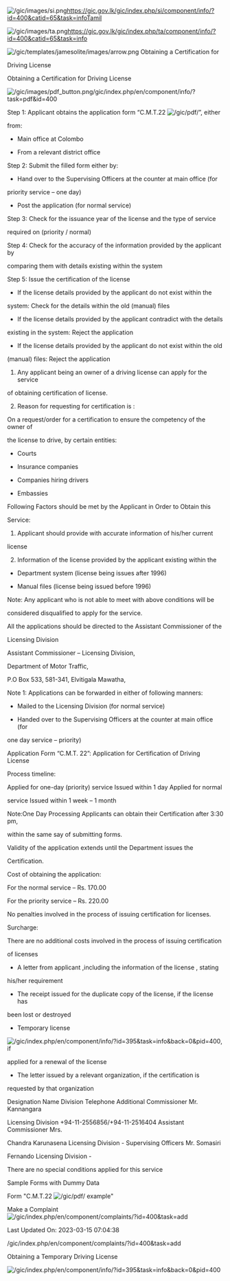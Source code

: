 <!-- Source: https://gic.gov.lk/gic/index.php/en/component/info/?id=400&catid=65&task=info -->

![/gic/images/si.png](/gic/images/si.png)https://gic.gov.lk/gic/index.php/si/component/info/?id=400&catid=65&task=infoTamil

![/gic/images/ta.png](/gic/images/ta.png)https://gic.gov.lk/gic/index.php/ta/component/info/?id=400&catid=65&task=info

![/gic/templates/jamesolite/images/arrow.png](/gic/templates/jamesolite/images/arrow.png) Obtaining a Certification for

Driving License

Obtaining a Certification for Driving License

![/gic/images/pdf_button.png](/gic/images/pdf_button.png)/gic/index.php/en/component/info/?task=pdf&id=400

Step 1: Applicant obtains the application form “C.M.T.22 ![/gic/pdf/](/gic/pdf/)”, either

from:

 * Main office at Colombo

 * From a relevant district office

Step 2: Submit the filled form either by:

 * Hand over to the Supervising Officers at the counter at main office (for

 priority service – one day)

 * Post the application (for normal service)

Step 3: Check for the issuance year of the license and the type of service

required on (priority / normal)

Step 4: Check for the accuracy of the information provided by the applicant by

comparing them with details existing within the system

Step 5: Issue the certification of the license

 * If the license details provided by the applicant do not exist within the

 system: Check for the details within the old (manual) files

 * If the license details provided by the applicant contradict with the details

 existing in the system: Reject the application

 * If the license details provided by the applicant do not exist within the old

 (manual) files: Reject the application

1. Any applicant being an owner of a driving license can apply for the service

of obtaining certification of license.

2. Reason for requesting for certification is :

On a request/order for a certification to ensure the competency of the owner of

the license to drive, by certain entities:

 * Courts

 * Insurance companies

 * Companies hiring drivers

 * Embassies

Following Factors should be met by the Applicant in Order to Obtain this

Service:

 1. Applicant should provide with accurate information of his/her current

 license

 2. Information of the license provided by the applicant existing within the

 * Department system (license being issues after 1996)

 * Manual files (license being issued before 1996)

Note: Any applicant who is not able to meet with above conditions will be

considered disqualified to apply for the service.

All the applications should be directed to the Assistant Commissioner of the

Licensing Division

Assistant Commissioner – Licensing Division,

Department of Motor Traffic,

P.O Box 533, 581-341, Elvitigala Mawatha,

Note 1: Applications can be forwarded in either of following manners:

 * Mailed to the Licensing Division (for normal service)

 * Handed over to the Supervising Officers at the counter at main office (for

 one day service – priority)

Application Form “C.M.T. 22”: Application for Certification of Driving License

Process timeline:

Applied for one-day (priority) service Issued within 1 day Applied for normal

service Issued within 1 week – 1 month

Note:One Day Processing Applicants can obtain their Certification after 3:30 pm,

within the same say of submitting forms.

Validity of the application extends until the Department issues the

Certification.

Cost of obtaining the application:

For the normal service – Rs. 170.00

For the priority service – Rs. 220.00

No penalties involved in the process of issuing certification for licenses.

Surcharge:

There are no additional costs involved in the process of issuing certification

of licenses

 * A letter from applicant ,including the information of the license , stating

 his/her requirement

 * The receipt issued for the duplicate copy of the license, if the license has

 been lost or destroyed

 * Temporary license

 ![/gic/index.php/en/component/info/?id=395&task=info&back=0&pid=400](/gic/index.php/en/component/info/?id=395&task=info&back=0&pid=400), if

 applied for a renewal of the license

 * The letter issued by a relevant organization, if the certification is

 requested by that organization

Designation Name Division Telephone Additional Commissioner Mr. Kannangara

Licensing Division +94-11-2556856/+94-11-2516404 Assistant Commissioner Mrs.

Chandra Karunasena Licensing Division - Supervising Officers Mr. Somasiri

Fernando Licensing Division -

There are no special conditions applied for this service

Sample Forms with Dummy Data

Form "C.M.T.22 ![/gic/pdf/](/gic/pdf/) example"

Make a Complaint ![/gic/index.php/en/component/complaints/?id=400&task=add](/gic/index.php/en/component/complaints/?id=400&task=add)

Last Updated On: 2023-03-15 07:04:38

/gic/index.php/en/component/complaints/?id=400&task=add

Obtaining a Temporary Driving License

![/gic/index.php/en/component/info/?id=395&task=info&back=0&pid=400](/gic/index.php/en/component/info/?id=395&task=info&back=0&pid=400)